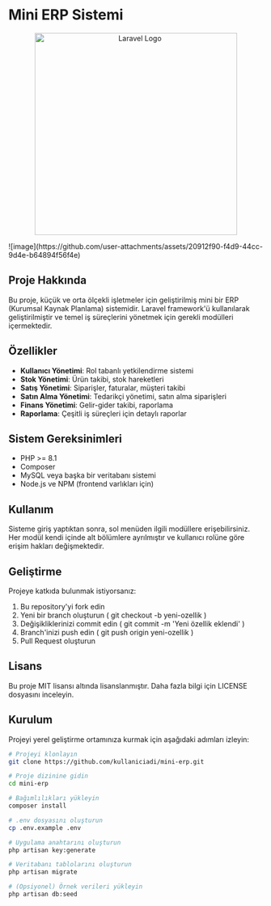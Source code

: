 # Mini ERP Sistemi

<p align="center">
<img src="https://raw.githubusercontent.com/laravel/art/master/logo-lockup/5%20SVG/2%20CMYK/1%20Full%20Color/laravel-logolockup-cmyk-red.svg" width="400" alt="Laravel Logo">
</p>
![image](https://github.com/user-attachments/assets/20912f90-f4d9-44cc-9d4e-b64894f56f4e)

## Proje Hakkında

Bu proje, küçük ve orta ölçekli işletmeler için geliştirilmiş mini bir ERP (Kurumsal Kaynak Planlama) sistemidir. Laravel framework'ü kullanılarak geliştirilmiştir ve temel iş süreçlerini yönetmek için gerekli modülleri içermektedir.

## Özellikler

- **Kullanıcı Yönetimi**: Rol tabanlı yetkilendirme sistemi
- **Stok Yönetimi**: Ürün takibi, stok hareketleri
- **Satış Yönetimi**: Siparişler, faturalar, müşteri takibi
- **Satın Alma Yönetimi**: Tedarikçi yönetimi, satın alma siparişleri
- **Finans Yönetimi**: Gelir-gider takibi, raporlama
- **Raporlama**: Çeşitli iş süreçleri için detaylı raporlar

## Sistem Gereksinimleri
- PHP >= 8.1
- Composer
- MySQL veya başka bir veritabanı sistemi
- Node.js ve NPM (frontend varlıkları için)
## Kullanım
Sisteme giriş yaptıktan sonra, sol menüden ilgili modüllere erişebilirsiniz. Her modül kendi içinde alt bölümlere ayrılmıştır ve kullanıcı rolüne göre erişim hakları değişmektedir.

## Geliştirme
Projeye katkıda bulunmak istiyorsanız:

1. Bu repository'yi fork edin
2. Yeni bir branch oluşturun ( git checkout -b yeni-ozellik )
3. Değişikliklerinizi commit edin ( git commit -m 'Yeni özellik eklendi' )
4. Branch'inizi push edin ( git push origin yeni-ozellik )
5. Pull Request oluşturun
## Lisans
Bu proje MIT lisansı altında lisanslanmıştır. Daha fazla bilgi için LICENSE dosyasını inceleyin.


## Kurulum

Projeyi yerel geliştirme ortamınıza kurmak için aşağıdaki adımları izleyin:

```bash
# Projeyi klonlayın
git clone https://github.com/kullaniciadi/mini-erp.git

# Proje dizinine gidin
cd mini-erp

# Bağımlılıkları yükleyin
composer install

# .env dosyasını oluşturun
cp .env.example .env

# Uygulama anahtarını oluşturun
php artisan key:generate

# Veritabanı tablolarını oluşturun
php artisan migrate

# (Opsiyonel) Örnek verileri yükleyin
php artisan db:seed
```
